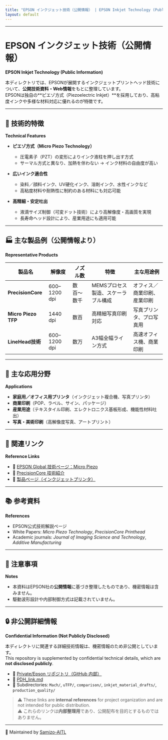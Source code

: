 ```yaml
---
title: "EPSON インクジェット技術（公開情報） | EPSON Inkjet Technology (Public Information)"
layout: default
---
```


---

# EPSON インクジェット技術（公開情報）  
**EPSON Inkjet Technology (Public Information)**

本ディレクトリでは、EPSONが展開するインクジェットプリントヘッド技術について、**公開技術資料・Web情報**をもとに整理しています。  
EPSONは独自の**ピエゾ方式（Piezoelectric Inkjet）**を採用しており、高粘度インクや多様な材料対応に優れるのが特徴です。  

---

## 🔧 技術的特徴  
**Technical Features**

- **ピエゾ方式（Micro Piezo Technology）**  
  - 圧電素子（PZT）の変形によりインク液柱を押し出す方式  
  - サーマル方式と異なり、加熱を伴わない → インク材料の自由度が高い  

- **広いインク適合性**  
  - 染料／顔料インク、UV硬化インク、溶剤インク、水性インクなど  
  - 高粘度材料や耐熱性に制約のある材料にも対応可能  

- **高精細・安定吐出**  
  - 液滴サイズ制御（可変ドット技術）により高解像度・高画質を実現  
  - 長寿命ヘッド設計により、産業用途にも適用可能  

---

## 🏭 主な製品例（公開情報より）  
**Representative Products**

| 製品名              | 解像度  | ノズル数 | 特徴                                | 主な用途例                |
|---------------------|---------|----------|-------------------------------------|---------------------------|
| **PrecisionCore**   | 600–1200 dpi | 数百〜数千 | MEMSプロセス製造、スケーラブル構成   | オフィス／商業印刷、産業印刷 |
| **Micro Piezo TFP** | 1440 dpi | 数百     | 高精細写真印刷対応                  | 写真プリンタ、プロ写真用     |
| **LineHead技術**    | 600–1200 dpi | 数万     | A3幅全幅ライン方式                  | 高速オフィス機、商業印刷     |

---

## 🎯 主な応用分野  
**Applications**

- **家庭用／オフィス用プリンタ**（インクジェット複合機、写真プリンタ）  
- **商業印刷**（POP、ラベル、サイン、パッケージ）  
- **産業用途**（テキスタイル印刷、エレクトロニクス基板形成、機能性材料吐出）  
- **写真・美術印刷**（高解像度写真、アートプリント）  

---

## 📎 関連リンク  
**Reference Links**

- 🔗 [EPSON Global 技術ページ：Micro Piezo](https://corporate.epson/en/technology/search-by-product/printing/micro-piezo.html)  
- 🔗 [PrecisionCore 技術紹介](https://corporate.epson/en/technology/search-by-product/printing/precisioncore.html)  
- 🔗 [製品ページ（インクジェットプリンタ）](https://www.epson.jp/products/)  

---

## 📚 参考資料  
**References**

- EPSON公式技術解説ページ  
- White Papers: *Micro Piezo Technology*, *PrecisionCore Printhead*  
- Academic journals: *Journal of Imaging Science and Technology*, *Additive Manufacturing*  

---

## 🚫 注意事項  
**Notes**

- 本資料はEPSON社の**公開情報**に基づき整理したものであり、機密情報は含みません。  
- 駆動波形設計や内部制御方式は記載されていません。  

---

## 🔒 非公開詳細情報  
**Confidential Information (Not Publicly Disclosed)**

本ディレクトリに関連する詳細技術情報は、機密情報のため非公開としています。  
This repository is supplemented by confidential technical details, which are **not disclosed publicly**.

- 📂 [Private/Epson リポジトリ（GitHub 内部）](https://samizo-aitl.github.io/Private/Epson)  
- 📄 [PDH_link.md](PDH_link.md)  
- 📁 Subdirectories: `Mach/`, `uTFP/`, `comparison/`, `inkjet_material_drafts/`, `production_quality/`  

> ⚠️ These links are **internal references** for project organization and are not intended for public distribution.  
> ⚠️ これらのリンクは**内部整理用**であり、公開配布を目的とするものではありません。

---

📁 Maintained by [Samizo-AITL](https://samizo-aitl.github.io)
